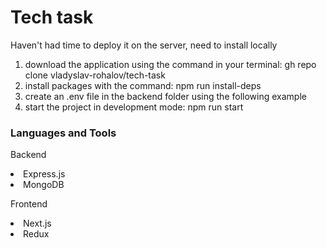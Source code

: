 <h1>Tech task </h1>
<p>Haven't had time to deploy it on the server, need to install locally</p>
<ol>
        <li>download the application using the command in your terminal:  gh repo clone vladyslav-rohalov/tech-task</li>
        <li>install packages with the command: npm run install-deps</li>
        <li>create an .env file in the backend folder using the following example</li>
        <li>start the project in development mode: npm run start</li>       
</ol>

<h3>Languages and Tools</h3>

Backend

<li>Express.js</li>
<li>MongoDB</li>

Frontend

<li>Next.js</li>
<li>Redux</li>
